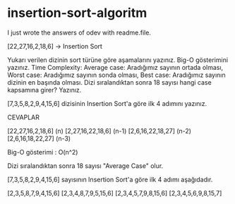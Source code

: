 # insertion-sort-algoritm
I just wrote the answers of odev with readme.file.

[22,27,16,2,18,6] -> Insertion Sort

Yukarı verilen dizinin sort türüne göre aşamalarını yazınız. Big-O gösterimini yazınız. 
Time Complexity: Average case: Aradığımız sayının ortada olması, Worst case: Aradığımız sayının sonda olması, Best case: Aradığımız sayının dizinin en başında olması. Dizi sıralandıktan sonra 18 sayısı hangi case kapsamına girer? Yazınız.

[7,3,5,8,2,9,4,15,6] dizisinin Insertion Sort'a göre ilk 4 adımını yazınız.

CEVAPLAR

[22,27,16,2,18,6] (n) [2,27,16,22,18,6] (n-1) [2,6,16,22,18,27] (n-2) [2,6,16,18,22,27] (n-3)

Big-O gösterimi : O(n^2)

Dizi sıralandıktan sonra 18 sayısı "Average Case" olur.

[7,3,5,8,2,9,4,15,6] sayısının Insertion Sort'a göre ilk 4 adımı aşağıdadır.

[2,3,5,8,7,9,4,15,6] 
[2,3,4,8,7,9,5,15,6] 
[2,3,4,5,7,9,8,15,6] 
[2,3,4,5,6,9,8,15,7]
